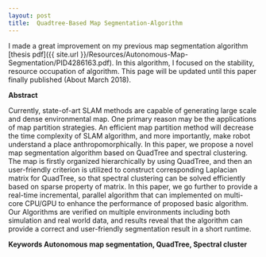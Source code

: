 ```yaml
---
layout: post
title:  Quadtree-Based Map Segmentation-Algorithm
---
```


I made a great improvement on my previous map segmentation algorithm [thesis pdf]({{ site.url }}/Resources/Autonomous-Map-Segmentation/PID4286163.pdf). In this algorithm, I focused on the stability, resource occupation of algorithm. This page will be updated until this paper finally published (About March 2018).

**Abstract**

Currently, state-of-art SLAM methods are capable of generating large scale and dense environmental map. One primary
reason may be the applications of map partition strategies. An efficient map partition method will decrease the time
complexity of SLAM algorithm, and more importantly, make robot understand a place anthropomorphically. In this
paper, we propose a novel map segmentation algorithm based on QuadTree and spectral clustering. The map is firstly
organized hierarchically by using QuadTree, and then an user-friendly criterion is utilized to construct corresponding
Laplacian matrix for QuadTree, so that spectral clustering can be solved efficiently based on sparse property of matrix.
In this paper, we go further to provide a real-time incremental, parallel algorithm that can implemented on multi-
core CPU/GPU to enhance the performance of proposed basic algorithm. Our Algorithms are verified on multiple
environments including both simulation and real world data, and results reveal that the algorithm can provide a correct
and user-friendly segmentation result in a short runtime.

**Keywords
Autonomous map segmentation, QuadTree, Spectral cluster**